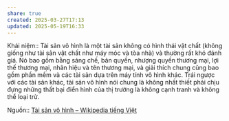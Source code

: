 ```yaml
---
share: true
created: 2025-03-27T17:13
updated: 2025-05-19T16:33
---
```

Khái niệm:: 
Tài sản vô hình là một tài sản không có hình thái vật chất (không giống như tài sản vật chất như máy móc và tòa nhà) và thường rất khó đánh giá. Nó bao gồm bằng sáng chế, bản quyền, nhượng quyền thương mại, lợi thế thương mại, nhãn hiệu và tên thương mại, và giải thích chung cũng bao gồm phần mềm và các tài sản dựa trên máy tính vô hình khác. Trái ngược với các tài sản khác, tài sản vô hình nói chung là không nhất thiết phải chịu đựng những thất bại điển hình của thị trường là không cạnh tranh và không thể loại trừ.

Nguồn:: [Tài sản vô hình – Wikipedia tiếng Việt](https://vi.wikipedia.org/wiki/T%C3%A0i_s%E1%BA%A3n_v%C3%B4_h%C3%ACnh)